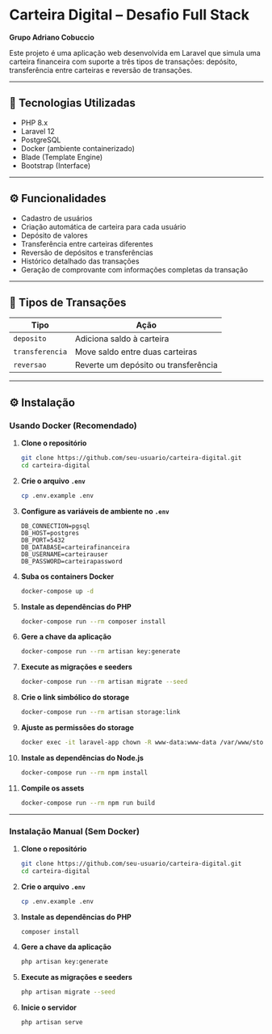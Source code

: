 
# Carteira Digital – Desafio Full Stack
**Grupo Adriano Cobuccio**

Este projeto é uma aplicação web desenvolvida em Laravel que simula uma carteira financeira com suporte a três tipos de transações: depósito, transferência entre carteiras e reversão de transações.

---

## 🚀 Tecnologias Utilizadas

- PHP 8.x  
- Laravel 12  
- PostgreSQL  
- Docker (ambiente containerizado)  
- Blade (Template Engine)  
- Bootstrap (Interface)  

---

## ⚙️ Funcionalidades

- Cadastro de usuários  
- Criação automática de carteira para cada usuário  
- Depósito de valores  
- Transferência entre carteiras diferentes  
- Reversão de depósitos e transferências  
- Histórico detalhado das transações  
- Geração de comprovante com informações completas da transação  

---

## 🧾 Tipos de Transações

| Tipo            | Ação                                     |
|-----------------|------------------------------------------|
| `deposito`      | Adiciona saldo à carteira                |
| `transferencia` | Move saldo entre duas carteiras          |
| `reversao`      | Reverte um depósito ou transferência     |

---

## ⚙️ Instalação

### Usando Docker (Recomendado)

1. **Clone o repositório**
    ```bash
    git clone https://github.com/seu-usuario/carteira-digital.git
    cd carteira-digital
    ```

2. **Crie o arquivo `.env`**
    ```bash
    cp .env.example .env
    ```

3. **Configure as variáveis de ambiente no `.env`**
    ```
    DB_CONNECTION=pgsql
    DB_HOST=postgres
    DB_PORT=5432
    DB_DATABASE=carteirafinanceira
    DB_USERNAME=carteirauser
    DB_PASSWORD=carteirapassword
    ```

4. **Suba os containers Docker**
    ```bash
    docker-compose up -d
    ```

5. **Instale as dependências do PHP**
    ```bash
    docker-compose run --rm composer install
    ```

6. **Gere a chave da aplicação**
    ```bash
    docker-compose run --rm artisan key:generate
    ```

7. **Execute as migrações e seeders**
    ```bash
    docker-compose run --rm artisan migrate --seed
    ```

8. **Crie o link simbólico do storage**
    ```bash
    docker-compose run --rm artisan storage:link
    ```

9. **Ajuste as permissões do storage**
    ```bash
    docker exec -it laravel-app chown -R www-data:www-data /var/www/storage
    ```

10. **Instale as dependências do Node.js**
    ```bash
    docker-compose run --rm npm install
    ```

11. **Compile os assets**
    ```bash
    docker-compose run --rm npm run build
    ```

---

### Instalação Manual (Sem Docker)

1. **Clone o repositório**
    ```bash
    git clone https://github.com/seu-usuario/carteira-digital.git
    cd carteira-digital
    ```

2. **Crie o arquivo `.env`**
    ```bash
    cp .env.example .env
    ```

3. **Instale as dependências do PHP**
    ```bash
    composer install
    ```

4. **Gere a chave da aplicação**
    ```bash
    php artisan key:generate
    ```

5. **Execute as migrações e seeders**
    ```bash
    php artisan migrate --seed
    ```

6. **Inicie o servidor**
    ```bash
    php artisan serve
    ```